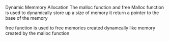 Dynamic Memmory Allocation
The malloc function and free
Malloc function is used to dynamically store up a size of memory
it return a pointer to the base of the memory

free function is used to free memories created dynamcally
like memory created by the malloc function
